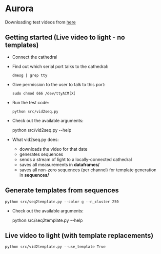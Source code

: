 # Aurora

Downloading test videos from [here](https://data-portal.phys.ucalgary.ca/auroramax/movies)

## Getting started (Live video to light - no templates)
- Connect the cathedral
- Find out which serial port talks to the cathedral:

      dmesg | grep tty

- Give permission to the user to talk to this port:

      sudo chmod 666 /dev/ttyACM[X]

- Run the test code:

      python src/vid2seq.py

- Check out the available arguments:

  	python src/vid2seq.py --help

- What vid2seq.py does:
  * downloads the video for that date
  * generates sequences
  * sends a stream of light to a locally-connected cathedral
  * saves all measurements in **dataframes/**
  * saves all non-zero sequences (per channel) for template generation in **sequences/**
  
## Generate templates from sequences
   
   	python src/seq2template.py --color g --n_cluster 250

- Check out the available arguments:

  	python src/seq2template.py --help


## Live video to light (with template replacements)

   	python src/vid2template.py --use_template True

